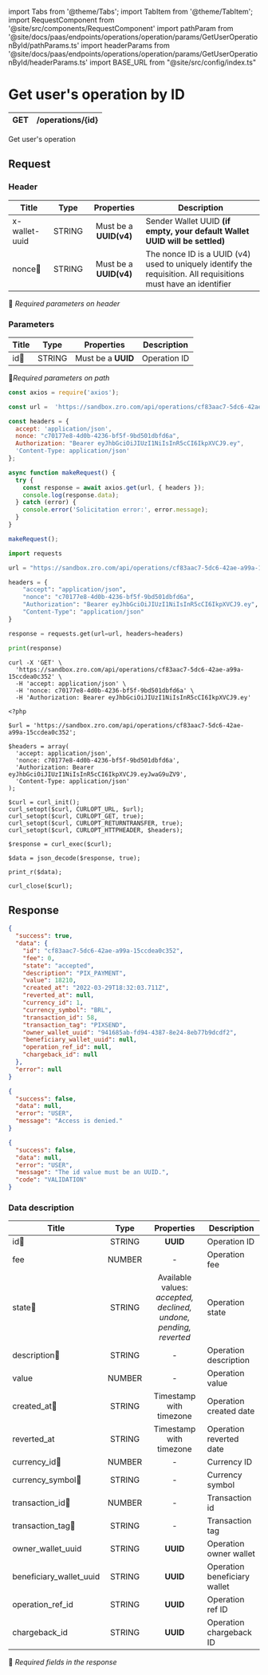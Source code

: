 import Tabs from '@theme/Tabs';
import TabItem from '@theme/TabItem';
import RequestComponent from '@site/src/components/RequestComponent'
import pathParam from '@site/docs/paas/endpoints/operations/operation/params/GetUserOperationById/pathParams.ts'
import headerParams from '@site/docs/paas/endpoints/operations/operation/params/GetUserOperationById/headerParams.ts'
import BASE_URL from "@site/src/config/index.ts"

# Get user's operation by ID

| GET       | /operations/\{id\}|
| --------- | ----------------|

Get user's operation


## Request 

<RequestComponent headerParams={headerParams} pathParam={pathParam} baseUrl={BASE_URL.paas} endpoint="/operations/" method="get">

### Header

| Title                      | Type       | Properties                       | Description |
| ---------------------------| :---------:|:-------------------------------: |----------------------------------------------------------------------------------------------------------------|
| x-wallet-uuid              | STRING     | Must be a **UUID(v4)**           | Sender Wallet UUID **(if empty, your default Wallet UUID will be settled)**                                    |
| nonce:small_orange_diamond:| STRING     | Must be a **UUID(v4)**           | The nonce ID is a UUID (v4) used to uniquely identify the requisition. All requisitions must have an identifier|
:small_orange_diamond: *Required parameters on header*

### Parameters

| Title                    | Type       | Properties                      |Description   |
| -------------------------| :---------:|:-------------------------------:| -------------|
| id:small_orange_diamond: | STRING     | Must be a **UUID**              | Operation ID |
:small_orange_diamond:*Required parameters on path*

<Tabs>
<TabItem value="js" label="NodeJS">

```js title=Axios
const axios = require('axios');

const url =  'https://sandbox.zro.com/api/operations/cf83aac7-5dc6-42ae-a99a-15ccdea0c352';

const headers = {
  accept: 'application/json',
  nonce: "c70177e8-4d0b-4236-bf5f-9bd501dbfd6a",
  Authorization: "Bearer eyJhbGciOiJIUzI1NiIsInR5cCI6IkpXVCJ9.ey",
  'Content-Type: application/json'
};

async function makeRequest() {
  try {
    const response = await axios.get(url, { headers });
    console.log(response.data);
  } catch (error) {
    console.error('Solicitation error:', error.message);
  }
}

makeRequest();
```
</TabItem>
<TabItem value="py" label="Python">

```python title=Requests
import requests

url = "https://sandbox.zro.com/api/operations/cf83aac7-5dc6-42ae-a99a-15ccdea0c352"

headers = {
    "accept": "application/json",
    "nonce": "c70177e8-4d0b-4236-bf5f-9bd501dbfd6a",
    "Authorization": "Bearer eyJhbGciOiJIUzI1NiIsInR5cCI6IkpXVCJ9.ey",
    "Content-Type": "application/json"
}

response = requests.get(url=url, headers=headers)

print(response)
```
</TabItem>
<TabItem value="shell" label="Shell">

```shell title=CURL
curl -X 'GET' \
  'https://sandbox.zro.com/api/operations/cf83aac7-5dc6-42ae-a99a-15ccdea0c352' \
  -H 'accept: application/json' \
  -H 'nonce: c70177e8-4d0b-4236-bf5f-9bd501dbfd6a' \
  -H 'Authorization: Bearer eyJhbGciOiJIUzI1NiIsInR5cCI6IkpXVCJ9.ey'
```
</TabItem>
<TabItem value="php" label="PHP">

```shell title=CURL
<?php

$url = 'https://sandbox.zro.com/api/operations/cf83aac7-5dc6-42ae-a99a-15ccdea0c352';

$headers = array(
  'accept: application/json',
  'nonce: c70177e8-4d0b-4236-bf5f-9bd501dbfd6a',
  'Authorization: Bearer eyJhbGciOiJIUzI1NiIsInR5cCI6IkpXVCJ9.eyJwaG9uZV9',
  'Content-Type: application/json'
);

$curl = curl_init();
curl_setopt($curl, CURLOPT_URL, $url);
curl_setopt($curl, CURLOPT_GET, true);
curl_setopt($curl, CURLOPT_RETURNTRANSFER, true);
curl_setopt($curl, CURLOPT_HTTPHEADER, $headers);

$response = curl_exec($curl);

$data = json_decode($response, true);

print_r($data);

curl_close($curl);
```
</TabItem>
</Tabs>

## Response


<Tabs>
<TabItem value="200" label="200">

```json  title=/operations/\{id\}
{
  "success": true,
  "data": {
    "id": "cf83aac7-5dc6-42ae-a99a-15ccdea0c352",
    "fee": 0,
    "state": "accepted",
    "description": "PIX_PAYMENT",
    "value": 18210,
    "created_at": "2022-03-29T18:32:03.711Z",
    "reverted_at": null,
    "currency_id": 1,
    "currency_symbol": "BRL",
    "transaction_id": 58,
    "transaction_tag": "PIXSEND",
    "owner_wallet_uuid": "941685ab-fd94-4387-8e24-8eb77b9dcdf2",
    "beneficiary_wallet_uuid": null,
    "operation_ref_id": null,
    "chargeback_id": null
  },
  "error": null
}
```
</TabItem>
<TabItem value="401" label="401">

```json  title=/operations/\{id\}
{
  "success": false,
  "data": null,
  "error": "USER",
  "message": "Access is denied."
}
```
</TabItem>
<TabItem value="422" label="422">

```json  title=/operations/\{id\}
{
  "success": false,
  "data": null,
  "error": "USER",
  "message": "The id value must be an UUID.",
  "code": "VALIDATION"
}
```
</TabItem>

</Tabs>

### Data description

| Title                                | Type       |Properties                                                              | Description                 |
| -----------------------------------  |:----------:|:----------------------------------------------------------------------:|-----------------------------|
| id:small_orange_diamond:             | STRING     |**UUID**                                                                | Operation ID                |
| fee                                  | NUMBER     |-                                                                       | Operation fee               |
| state:small_orange_diamond:          | STRING     |Available values:<br/> *accepted, declined, undone, pending, reverted*  | Operation state             |
| description:small_orange_diamond:    | STRING     |-                                                                       | Operation description       |
| value                                | NUMBER     |-                                                                       | Operation value             |
| created_at:small_orange_diamond:     | STRING     |Timestamp with timezone                                                 | Operation created date      |
| reverted_at                          | STRING     |Timestamp with timezone                                                 | Operation reverted date     |
| currency_id:small_orange_diamond:    | NUMBER     |-                                                                       | Currency ID                 |
| currency_symbol:small_orange_diamond:| STRING     |-                                                                       | Currency symbol             |
| transaction_id:small_orange_diamond: | NUMBER     |-                                                                       | Transaction id              |
| transaction_tag:small_orange_diamond:| STRING     |-                                                                       | Transaction tag             |
| owner_wallet_uuid                    | STRING     |**UUID**                                                                | Operation owner wallet      |
| beneficiary_wallet_uuid              | STRING     |**UUID**                                                                | Operation beneficiary wallet|
| operation_ref_id	                   | STRING     |**UUID**                                                                | Operation ref ID            |
| chargeback_id 	                   | STRING     |**UUID**                                                                | Operation chargeback ID     |

:small_orange_diamond: *Required fields in the response*
</RequestComponent>